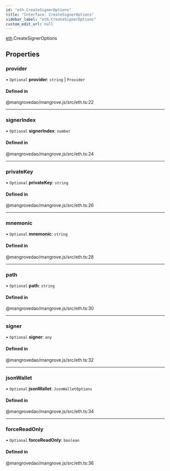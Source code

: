 ```yaml
---
id: "eth.CreateSignerOptions"
title: "Interface: CreateSignerOptions"
sidebar_label: "eth.CreateSignerOptions"
custom_edit_url: null
---
```


[eth](../namespaces/eth.md).CreateSignerOptions

## Properties

### <a id="provider" name="provider"></a> provider

• `Optional` **provider**: `string` \| `Provider`

#### Defined in

@mangrovedao/mangrove.js/src/eth.ts:22

___

### <a id="signerindex" name="signerindex"></a> signerIndex

• `Optional` **signerIndex**: `number`

#### Defined in

@mangrovedao/mangrove.js/src/eth.ts:24

___

### <a id="privatekey" name="privatekey"></a> privateKey

• `Optional` **privateKey**: `string`

#### Defined in

@mangrovedao/mangrove.js/src/eth.ts:26

___

### <a id="mnemonic" name="mnemonic"></a> mnemonic

• `Optional` **mnemonic**: `string`

#### Defined in

@mangrovedao/mangrove.js/src/eth.ts:28

___

### <a id="path" name="path"></a> path

• `Optional` **path**: `string`

#### Defined in

@mangrovedao/mangrove.js/src/eth.ts:30

___

### <a id="signer" name="signer"></a> signer

• `Optional` **signer**: `any`

#### Defined in

@mangrovedao/mangrove.js/src/eth.ts:32

___

### <a id="jsonwallet" name="jsonwallet"></a> jsonWallet

• `Optional` **jsonWallet**: `JsonWalletOptions`

#### Defined in

@mangrovedao/mangrove.js/src/eth.ts:34

___

### <a id="forcereadonly" name="forcereadonly"></a> forceReadOnly

• `Optional` **forceReadOnly**: `boolean`

#### Defined in

@mangrovedao/mangrove.js/src/eth.ts:36

